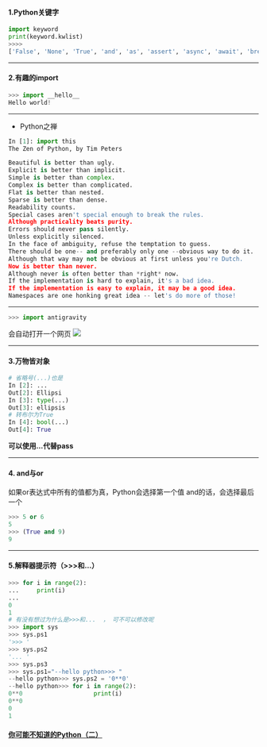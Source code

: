 #### 1.Python关键字
```python
import keyword
print(keyword.kwlist)
>>>>
['False', 'None', 'True', 'and', 'as', 'assert', 'async', 'await', 'break', 'class', 'continue', 'def', 'del', 'elif', 'else', 'except', 'finally', 'for', 'from', 'global', 'if', 'import', 'in', 'is', 'lambda', 'nonlocal', 'not', 'or', 'pass', 'raise', 'return', 'try', 'while', 'with', 'yield']
```
***
#### 2.有趣的import
```python
>>> import __hello__
Hello world!
```
***
- Python之禅
```python
In [1]: import this 
The Zen of Python, by Tim Peters

Beautiful is better than ugly.
Explicit is better than implicit.
Simple is better than complex.
Complex is better than complicated.
Flat is better than nested.
Sparse is better than dense.
Readability counts.
Special cases aren't special enough to break the rules.
Although practicality beats purity.
Errors should never pass silently.
Unless explicitly silenced.
In the face of ambiguity, refuse the temptation to guess.
There should be one-- and preferably only one --obvious way to do it.
Although that way may not be obvious at first unless you're Dutch.
Now is better than never.
Although never is often better than *right* now.
If the implementation is hard to explain, it's a bad idea.
If the implementation is easy to explain, it may be a good idea.
Namespaces are one honking great idea -- let's do more of those!
```
***
```python
>>> import antigravity
```
会自动打开一个网页
![](https://img-blog.csdnimg.cn/20190421141733513.png?x-oss-process=image/watermark,type_ZmFuZ3poZW5naGVpdGk,shadow_10,text_aHR0cHM6Ly9ibG9nLmNzZG4ubmV0L3FxXzQyODc0OTk0,size_16,color_FFFFFF,t_70)
***
#### 3.万物皆对象
```python
# 省略号(...)也是
In [2]: ...                                                              
Out[2]: Ellipsi
In [3]: type(...)                                                        
Out[3]: ellipsis
# 转布尔为True
In [4]: bool(...)                                                     
Out[4]: True
```
**可以使用...代替pass**
***
#### 4. and与or
如果or表达式中所有的值都为真，Python会选择第一个值
and的话，会选择最后一个
```python
>>> 5 or 6
5
>>> (True and 9)
9
```
***
#### 5.解释器提示符（>>>和...）
```python
>>> for i in range(2):
...     print(i)
... 
0
1
# 有没有想过为什么是>>>和...  ， 可不可以修改呢
>>> import sys
>>> sys.ps1
'>>> '
>>> sys.ps2
'... '
>>> sys.ps3
>>> sys.ps1="--hello python>>> "
--hello python>>> sys.ps2 = '0**0'
--hello python>>> for i in range(2):
0**0                    print(i)
0**0
0
1
```
#### [你可能不知道的Python（二）](https://blog.csdn.net/qq_42874994/article/details/89430966)